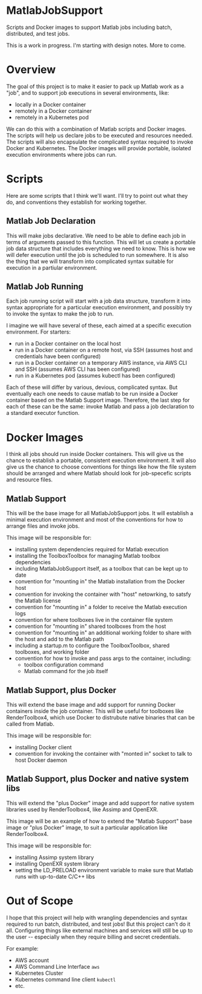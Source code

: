 # MatlabJobSupport
Scripts and Docker images to support Matlab jobs including batch, distributed, and test jobs.

This is a work in progress.  I'm starting with design notes.  More to come.

# Overview
The goal of this project is to make it easier to pack up Matlab work as a "job", and to support job executions in several environments, like:
 - locally in a Docker container
 - remotely in a Docker container
 - remotely in a Kubernetes pod
 
We can do this with a combination of Matlab scripts and Docker images.  The scripts will help us declare jobs to be executed and resources needed.  The scripts will also encapsulate the complicated syntax required to invoke Docker and Kubernetes.  The Docker images will provide portable, isolated execution environments where jobs can run.

# Scripts
Here are some scripts that I think we'll want.  I'll try to point out what they do, and conventions they establish for working together.

## Matlab Job Declaration
This will make jobs declarative.  We need to be able to define each job in terms of arguments passed to this function.  This will let us create a portable job data structure that includes everything we need to know.  This is how we will defer execution until the job is scheduled to run somewhere.  It is also the thing that we will transform into complicated syntax suitable for execution in a partiular environment.

## Matlab Job Running
Each job running script will start with a job data structure, transform it into syntax appropriate for a particular execution environment, and possibly try to invoke the syntax to make the job to run.

I imagine we will have several of these, each aimed at a specific execution environment.  For starters:
 - run in a Docker container on the local host
 - run in a Docker container on a remote host, via SSH (assumes host and credentials have been configured)
 - run in a Docker container on a temporary AWS instance, via AWS CLI and SSH (assumes AWS CLI has been configured)
 - run in a Kubernetes pod (assumes kubectl has been configured)
 
Each of these will differ by various, devious, complicated syntax.  But eventually each one needs to cause matlab to be run inside a Docker container based on the Matlab Support image.  Therefore, the last step for each of these can be the same: invoke Matlab and pass a job declaration to a standard executor function.

# Docker Images
I think all jobs should run inside Docker containers.  This will give us the chance to establish a portable, consistent execution environment.  It will also give us the chance to choose conventions for things like how the file system should be arranged and where Matlab should look for job-specefic scripts and resource files.

## Matlab Support
This will be the base image for all MatlabJobSupport jobs.  It will establish a minimal execution environment and most of the conventions for how to arrange files and invoke jobs.

This image will be responsible for:
 - installing system dependencies required for Matlab execution
 - installing the ToolboxToolbox for managing Matlab toolbox dependencies
 - including MatlabJobSupport itself, as a toolbox that can be kept up to date
 - convention for "mounting in" the Matlab installation from the Docker host
 - convention for invoking the container with "host" netowrking, to satsfy the Matlab license
 - convention for "mounting in" a folder to receive the Matlab execution logs
 - convention for where toolboxes live in the container file system
 - convention for "mounting in" shared toolboxes from the host
 - convention for "mounting in" an additional working folder to share with the host and add to the Matlab path
 - including a startup.m to configure the ToolboxToolbox, shared toolboxes, and working folder
 - convention for how to invoke and pass args to the container, including:
   - toolbox configuration command
   - Matlab command for the job itself

## Matlab Support, plus Docker
This will extend the base image and add support for running Docker containers inside the job container.  This will be useful for toolboxes like RenderToolbox4, which use Docker to distrubute native binaries that can be called from Matlab.

This image will be responsible for:
 - installing Docker client
 - convention for invoking the container with "monted in" socket to talk to host Docker daemon

## Matlab Support, plus Docker and native system libs
This will extend the "plus Docker" image and add support for native system libraries used by RenderToolbox4, like Assimp and OpenEXR.

This image will be an example of how to extend the "Matlab Support" base image or "plus Docker" image, to suit a particular application like RenderToolbox4.

This image will be responsible for:
  - installing Assimp system library
  - installing OpenEXR system library
  - setting the LD_PRELOAD environment variable to make sure that Matlab runs with up-to-date C/C++ libs

# Out of Scope
I hope that this project will help with wrangling dependencies and syntax required to run batch, distributed, and test jobs!  But this project can't do it all.  Configuring things like external machines and services will still be up to the user -- especially when they require billing and secret credentials.

For example:
 - AWS account
 - AWS Command Line Interface `aws`
 - Kubernetes Cluster
 - Kubernetes command line client `kubectl`
 - etc.

